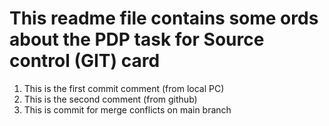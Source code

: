 # This readme file contains some ords about the PDP task for Source control (GIT) card
1. This is the first commit comment (from local PC)
2. This is the second comment (from github)
4. This is commit for merge conflicts on main branch